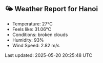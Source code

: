 <!-- WEATHER-START -->
## 🌤 Weather Report for Hanoi

- Temperature: 27°C
- Feels like: 31.06°C
- Conditions: broken clouds
- Humidity: 93%
- Wind Speed: 2.82 m/s

Last updated: 2025-05-20 20:25:48 UTC
<!-- WEATHER-END -->
